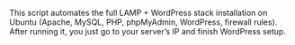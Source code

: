 This script automates the full LAMP + WordPress stack installation on Ubuntu (Apache, MySQL, PHP, phpMyAdmin, WordPress, firewall rules). 
After running it, you just go to your server’s IP and finish WordPress setup.
